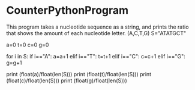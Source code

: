 # CounterPythonProgram
This program takes a nucleotide sequence as a string, and prints the ratio that shows the amount of each nucleotide letter. (A,C,T,G)
S="ATATGCT"

a=0
t=0
c=0
g=0

for i in S:
                if i=="A":
                    a=a+1
                elif i=="T":
                    t=t+1
                elif i=="C":
                    c=c+1
                elif i=="G":
                    g=g+1


print (float(a)/float(len(S)))
print (float(t)/float(len(S)))
print (float(c)/float(len(S)))
print (float(g)/float(len(S)))
                
